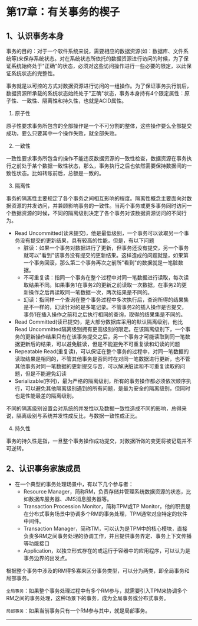 # 第17章：有关事务的楔子


##  1、认识事务本身

事务的目的：对于一个软件系统来说，需要相应的数据资源(如：数据库、文件系统等)来保存系统状态。对在系统状态所依托的数据资源进行访问的时候，为了保证系统始终处于"正确"的状态，必须对这些访问操作进行一些必要的限定，以此保证系统状态的完整性。

事务就是以可控的方式对数据资源进行访问的一组操作。为了保证事务执行前后，数据资源所承载的系统状态始终处于"正确"状态，事务本身持有4个限定属性：原子性、一致性、隔离性和持久性，也就是ACID属性。

1.  原子性

原子性要求事务所包含的全部操作是一个不可分割的整体，这些操作要么全部提交成功，要么只要其中一个操作失败，就全部失败。

2.  一致性

一致性要求事务所包含的操作不能违反数据资源的一致性检查，数据资源在事务执行之前处于某个数据一致性状态，那么，事务执行之后也依然需要保持数据间的一致性状态。比如转账前后，总额是一致的。

3.  隔离性

事务的隔离性主要规定了各个事务之间相互影响的程度。隔离性概念主要面向对数据资源的并发访问，并兼顾影响事务的一致性。当两个事务或更多事务同时访问一个数据资源的时候，不同的隔离级别决定了各个事务对该数据资源访问的不同行为。

- Read Uncommitted(读未提交)，他是最低级别，一个事务可以读取另一个事务没有提交的更新结果，具有较高的性能，但是，有以下问题
  - 脏读：如果一个事务对数据进行了更新，但事务还没有提交，另一个事务就可以"看到"该事务没有提交的更新结果。这样造成的问题就是，如果第一个事务回滚，那么第二个事务再次之前所"看到"的数据就是一笔脏数据。
  - 不可重复读：指同一个事务在整个过程中对同一笔数据进行读取，每次读取结果不同。如果事务1在事务2的更新之前读取一次数据，在事务2的更新操作之后再读取同一笔数据一次，两次结果是不同的。
  - 幻读：指同样一个查询在整个事务过程中多次执行后，查询所得的结果集是不一样的，幻读针对的是多笔记录。不管事务2的插入操作是否提交，事务1在插入操作之前和之后执行相同的查询，取得的结果集是不同的。
- Read Committed(读已提交)，是大部分数据库采用的默认隔离级别，他比Read Uncommitted隔离级别拥有更高级别的限定。在该隔离级别下，一个事务的更新操作结果只有在该事务提交之后，另一个事务才可能读取到同一笔数据更新后的结果，可以避免脏读，但是不能避免不可重复读和幻读的问题
- Repeatable Read(重复读)，可以保证在整个事务的过程中，对同一笔数据的读取结果是相同的，不管其他事务是否同时在对同一笔数据进行更新，也不管其他事务对同一笔数据的更新提交与否，可以解决脏读和不可重复读取的问题，但是不能避免幻读
- Serializable(序列)，最为严格的隔离级别，所有的事务操作都必须依次顺序执行，可以避免其他隔离级别遇到的所有问题，是最为安全的隔离级别，但同时也是性能最差的隔离级别。

不同的隔离级别设置会对系统的并发性以及数据一致性造成不同的影响，总得来说，隔离级别与系统并发性成反比，与数据一致性成正比。

4.  持久性

事务的持久性是指，一旦整个事务操作成功提交，对数据所做的变更将被记载并不可逆转。

##  2、认识事务家族成员

- 在一个典型的事务处理场景中，有以下几个参与者：
  - Resource Manager，简称RM，负责存储并管理系统数据资源的状态，比如数据库服务器、JMS消息服务器等。
  - Transaction Procession Monitor，简称TPM或TP Monitor，他的职责是在分布式事务场景中协调多个RM的事务处理，TPM通常对应特定的软件中间件。
  - Transaction Manager，简称TM，可以认为是TPM中的核心模块，直接负责多RM之间事务处理的协调工作，并且提供事务界定、事务上下文传播等功能接口
  - Application，以独立形式存在的或运行于容器中的应用程序，可以认为是事务边界的出发点。


根据整个事务中涉及的RM得多寡来区分事务类型，可以分为两类，即全局事务和局部事务。

`全局事务`：如果整个事务处理过程中有多个RM参与，就需要引入TPM来协调多个RM之间的事务处理，这种场景下的事务，成为全局事务或分布式事务。

`局部事务`：如果当前事务只有一个RM参与其中，就是局部事务。

----
